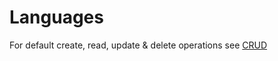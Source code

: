 # Languages

For default create, read, update & delete operations see [CRUD](/3.%20Smart%20Flows%20Entities/1.%20CRUD.md)

